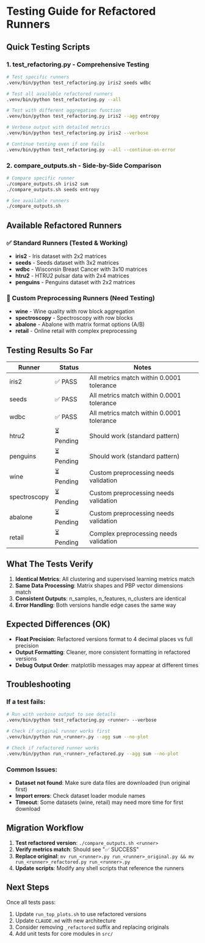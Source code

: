 # Testing Guide for Refactored Runners

## Quick Testing Scripts

### 1. **test_refactoring.py** - Comprehensive Testing
```bash
# Test specific runners
.venv/bin/python test_refactoring.py iris2 seeds wdbc

# Test all available refactored runners
.venv/bin/python test_refactoring.py --all

# Test with different aggregation function
.venv/bin/python test_refactoring.py iris2 --agg entropy

# Verbose output with detailed metrics
.venv/bin/python test_refactoring.py iris2 --verbose

# Continue testing even if one fails
.venv/bin/python test_refactoring.py --all --continue-on-error
```

### 2. **compare_outputs.sh** - Side-by-Side Comparison
```bash
# Compare specific runner
./compare_outputs.sh iris2 sum
./compare_outputs.sh seeds entropy

# See available runners
./compare_outputs.sh
```

## Available Refactored Runners

### ✅ Standard Runners (Tested & Working)
- **iris2** - Iris dataset with 2x2 matrices
- **seeds** - Seeds dataset with 3x2 matrices  
- **wdbc** - Wisconsin Breast Cancer with 3x10 matrices
- **htru2** - HTRU2 pulsar data with 2x4 matrices
- **penguins** - Penguins dataset with 2x2 matrices

### 🔧 Custom Preprocessing Runners (Need Testing)
- **wine** - Wine quality with row block aggregation
- **spectroscopy** - Spectroscopy with row blocks
- **abalone** - Abalone with matrix format options (A/B)
- **retail** - Online retail with complex preprocessing

## Testing Results So Far

| Runner | Status | Notes |
|--------|--------|-------|
| iris2  | ✅ PASS | All metrics match within 0.0001 tolerance |
| seeds  | ✅ PASS | All metrics match within 0.0001 tolerance |
| wdbc   | ✅ PASS | All metrics match within 0.0001 tolerance |
| htru2  | ⏳ Pending | Should work (standard pattern) |
| penguins | ⏳ Pending | Should work (standard pattern) |
| wine   | ⏳ Pending | Custom preprocessing needs validation |
| spectroscopy | ⏳ Pending | Custom preprocessing needs validation |
| abalone | ⏳ Pending | Custom preprocessing needs validation |
| retail | ⏳ Pending | Complex preprocessing needs validation |

## What The Tests Verify

1. **Identical Metrics**: All clustering and supervised learning metrics match
2. **Same Data Processing**: Matrix shapes and PBP vector dimensions match
3. **Consistent Outputs**: n_samples, n_features, n_clusters are identical
4. **Error Handling**: Both versions handle edge cases the same way

## Expected Differences (OK)

- **Float Precision**: Refactored versions format to 4 decimal places vs full precision
- **Output Formatting**: Cleaner, more consistent formatting in refactored versions
- **Debug Output Order**: matplotlib messages may appear at different times

## Troubleshooting

### If a test fails:
```bash
# Run with verbose output to see details
.venv/bin/python test_refactoring.py <runner> --verbose

# Check if original runner works first  
.venv/bin/python run_<runner>.py --agg sum --no-plot

# Check if refactored runner works
.venv/bin/python run_<runner>_refactored.py --agg sum --no-plot
```

### Common Issues:
- **Dataset not found**: Make sure data files are downloaded (run original first)
- **Import errors**: Check dataset loader module names
- **Timeout**: Some datasets (wine, retail) may need more time for first download

## Migration Workflow

1. **Test refactored version**: `./compare_outputs.sh <runner>`
2. **Verify metrics match**: Should see "✅ SUCCESS" 
3. **Replace original**: `mv run_<runner>.py run_<runner>_original.py && mv run_<runner>_refactored.py run_<runner>.py`
4. **Update scripts**: Modify any shell scripts that reference the runners

## Next Steps

Once all tests pass:
1. Update `run_top_plots.sh` to use refactored versions
2. Update `CLAUDE.md` with new architecture
3. Consider removing `_refactored` suffix and replacing originals
4. Add unit tests for core modules in `src/`